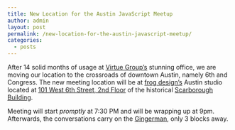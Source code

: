 ```yaml
---
title: New Location for the Austin JavaScript Meetup
author: admin
layout: post
permalink: /new-location-for-the-austin-javascript-meetup/
categories:
  - posts
---
```

After 14 solid months of usage at [Virtue Group&#8217;s][1] stunning office, we are moving our location to the crossroads of downtown Austin, namely 6th and Congress. The new meeting location will be at [frog design&#8217;s][2] Austin studio located at [101 West 6th Street, 2nd Floor][3] of the historical [Scarborough Building][4].

Meeting will start *promptly* at 7:30 PM and will be wrapping up at 9pm. Afterwards, the conversations carry on the [Gingerman][5], only 3 blocks away.

 [1]: http://www.virtuegroup.net/
 [2]: http://www.frogdesign.com
 [3]: http://maps.google.com/maps?oe=UTF-8&#038;hl=en&#038;q=101+west+6th+street+austin+tx&#038;client=qsb-mac&#038;ie=UTF8&#038;hq=&#038;hnear=101+W+6th+St,+Austin,+Travis,+Texas+78701&#038;gl=us&#038;ei=eD07TI_BMoWKlwfBzpzVBw&#038;ved=0CBMQ8gEwAA&#038;z=16
 [4]: http://www.austinpostcard.com/shistory.htm
 [5]: http://gingermanpub.com/